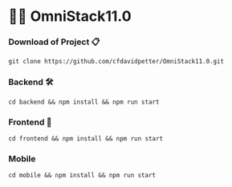 # 👨‍🎓 OmniStack11.0

### Download of Project 📋
    git clone https://github.com/cfdavidpetter/OmniStack11.0.git
### Backend 🛠
    cd backend && npm install && npm run start
### Frontend 💎
    cd frontend && npm install && npm run start
### Mobile
    cd mobile && npm install && npm run start
